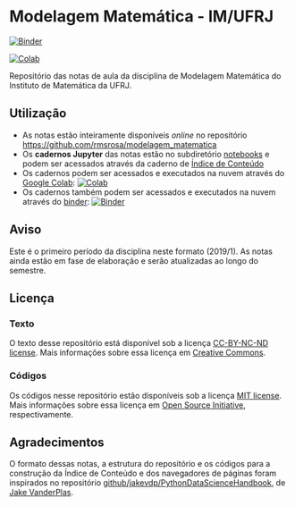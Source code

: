 # Modelagem Matemática - IM/UFRJ

[![Binder](https://mybinder.org/badge.svg)](https://mybinder.org/v2/gh/rmsrosa/modelagem_matematica/master?filepath=notebooks%2FIndice.ipynb)

[![Colab](https://colab.research.google.com/assets/colab-badge.svg)](https://colab.research.google.com/github/rmsrosa/modelagem_matematica/blob/master/notebooks/Indice.ipynb)

Repositório das notas de aula da disciplina de Modelagem Matemática do Instituto de Matemática da UFRJ. 

## Utilização

- As notas estão inteiramente disponíveis *online* no repositório https://github.com/rmsrosa/modelagem_matematica
- Os **cadernos Jupyter** das notas estão no subdiretório [notebooks](notebooks) e podem ser acessados através da caderno de [Índice de Conteúdo](notebooks/Indice.ipynb)
- Os cadernos podem ser acessados e executados na nuvem através do [Google Colab](http://colab.research.google.com): [![Colab](https://colab.research.google.com/assets/colab-badge.svg)](https://colab.research.google.com/github/rmsrosa/modelagem_matematica/blob/master/notebooks/Indice.ipynb)
- Os cadernos também podem ser acessados e executados na nuvem através do [binder](https://beta.mybinder.org/): [![Binder](https://mybinder.org/badge.svg)](https://mybinder.org/v2/gh/rmsrosa/modelagem_matematica/master?filepath=notebooks%2FIndice.ipynb)

## Aviso

Este é o primeiro período da disciplina neste formato (2019/1). As notas ainda estão em fase de elaboração e serão atualizadas ao longo do semestre.

## Licença

### Texto

O texto desse repositório está disponível sob a licença [CC-BY-NC-ND license](LICENSE-TEXT). Mais informações sobre essa licença em [Creative Commons](https://creativecommons.org/licenses/by-nc-nd/3.0/us/legalcode).

### Códigos

Os códigos nesse repositório estão disponíveis sob a licença [MIT license](LICENSE-CODE). Mais informações sobre essa licença em [Open Source Initiative](https://opensource.org/licenses/MIT), respectivamente.

## Agradecimentos

O formato dessas notas, a estrutura do repositório e os códigos para a construção da Índice de Conteúdo e dos navegadores de páginas foram inspirados no repositório [github/jakevdp/PythonDataScienceHandbook](https://github.com/jakevdp/PythonDataScienceHandbook), de [Jake VanderPlas](http://vanderplas.com).